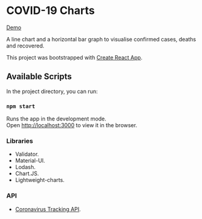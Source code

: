 # COVID-19 Charts

[Demo](https://coronavirus-chart.netlify.app)

A line chart and a horizontal bar graph to visualise confirmed cases, deaths and recovered.

This project was bootstrapped with [Create React App](https://github.com/facebook/create-react-app).

## Available Scripts

In the project directory, you can run:

### `npm start`

Runs the app in the development mode.<br />
Open [http://localhost:3000](http://localhost:3000) to view it in the browser.

### Libraries
- Validator.
- Material-UI.
- Lodash.
- Chart.JS.
- Lightweight-charts.

### API
- [Coronavirus Tracking API](https://github.com/ExpDev07/coronavirus-tracker-api).
